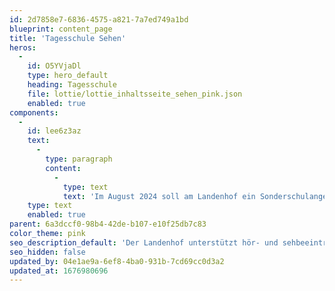 ```yaml
---
id: 2d7858e7-6836-4575-a821-7a7ed749a1bd
blueprint: content_page
title: 'Tagesschule Sehen'
heros:
  -
    id: O5YVjaDl
    type: hero_default
    heading: Tagesschule
    file: lottie/lottie_inhaltsseite_sehen_pink.json
    enabled: true
components:
  -
    id: lee6z3az
    text:
      -
        type: paragraph
        content:
          -
            type: text
            text: 'Im August 2024 soll am Landenhof ein Sonderschulangebot für Aargauer sehbeeinträchtigte Kinder und Jugendliche starten, welches wir aktuell im Auftrag der Abteilung Sonderschulung, Heime und Werkstätten des Departements BKS des Kantons Aargau aufbauen.'
    type: text
    enabled: true
parent: 6a3dccf0-98b4-42de-b107-e10f25db7c83
color_theme: pink
seo_description_default: 'Der Landenhof unterstützt hör- und sehbeeinträchtigte Kinder & Jugendliche in ihrem selbstbestimmten Leben durch Förderung ihrer Fähigkeiten & Entwicklung'
seo_hidden: false
updated_by: 04e1ae9a-6ef8-4ba0-931b-7cd69cc0d3a2
updated_at: 1676980696
---
```

